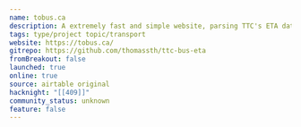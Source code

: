 ```yaml
---
name: tobus.ca
description: A extremely fast and simple website, parsing TTC's ETA data.
tags: type/project topic/transport
website: https://tobus.ca/
gitrepo: https://github.com/thomassth/ttc-bus-eta
fromBreakout: false
launched: true
online: true
source: airtable original
hacknight: "[[409]]"
community_status: unknown
feature: false
---
```

